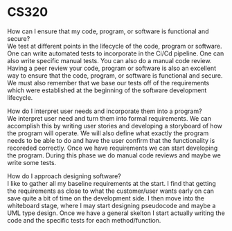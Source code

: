 # CS320
How can I ensure that my code, program, or software is functional and secure?  
We test at different points in the lifecycle of the code, program or software. One can write automated tests to incorporate in the Ci/Cd pipeline. One can also write specific manual tests. You can also do a manual code review. Having a peer review your code, program or software is also an excellent way to ensure that the code, program, or software is functional and secure. We must also remember that we base our tests off of the requirements which were established at the beginning of the software development lifecycle.   

How do I interpret user needs and incorporate them into a program?  
We interpret user need and turn them into formal requirements. We can accomplish this by writing user stories and developing a storyboard of how the program will operate. We will also define what exactly the program needs to be able to do and have the user confirm that the functionality is recoreded correctly. Once we have requirements we can start developing the program. During this phase we do manual code reviews and maybe we write some tests. 

How do I approach designing software?  
I like to gather all my baseline requirements at the start. I find that getting the requirements as close to what the customer/user wants early on can save quite a bit of time on the development side. I then move into the whiteboard stage, where I may start designing pseudocode and maybe a UML type design. Once we have a general skelton I start actually writing the code and the specific tests for each method/function. 
